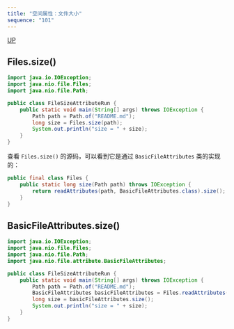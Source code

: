 ```yaml
---
title: "空间属性：文件大小"
sequence: "101"
---
```


[UP](/java/java-io-index.html)


## Files.size()

```java
import java.io.IOException;
import java.nio.file.Files;
import java.nio.file.Path;

public class FileSizeAttributeRun {
    public static void main(String[] args) throws IOException {
        Path path = Path.of("README.md");
        long size = Files.size(path);
        System.out.println("size = " + size);
    }
}
```

查看 `Files.size()` 的源码，可以看到它是通过 `BasicFileAttributes` 类的实现的：

```java
public final class Files {
    public static long size(Path path) throws IOException {
        return readAttributes(path, BasicFileAttributes.class).size();
    }
}
```

## BasicFileAttributes.size()

```java
import java.io.IOException;
import java.nio.file.Files;
import java.nio.file.Path;
import java.nio.file.attribute.BasicFileAttributes;

public class FileSizeAttributeRun {
    public static void main(String[] args) throws IOException {
        Path path = Path.of("README.md");
        BasicFileAttributes basicFileAttributes = Files.readAttributes(path, BasicFileAttributes.class);
        long size = basicFileAttributes.size();
        System.out.println("size = " + size);
    }
}
```
